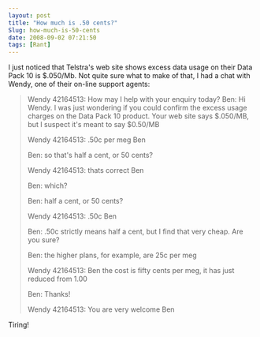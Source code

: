 ```yaml
---
layout: post
title: "How much is .50 cents?"
Slug: how-much-is-50-cents
date: 2008-09-02 07:21:50
tags: [Rant]
---
```

I just noticed that Telstra's web site shows excess data usage on their Data Pack 10 is $.050/Mb. Not quite sure what to make of that, I had a chat with Wendy, one of their on-line support agents:

> Wendy 42164513: How may I help with your enquiry today? Ben: Hi Wendy. I was just wondering if you could confirm the excess usage charges on the Data Pack 10 product. Your web site says $.050/MB, but I suspect it's meant to say $0.50/MB
> 
> Wendy 42164513: .50c per meg Ben
> 
> Ben: so that's half a cent, or 50 cents?
> 
> Wendy 42164513: thats correct Ben
> 
> Ben: which?
> 
> Ben: half a cent, or 50 cents?
> 
> Wendy 42164513: .50c Ben
> 
> Ben: .50c strictly means half a cent, but I find that very cheap. Are you sure?
> 
> Ben: the higher plans, for example, are 25c per meg
> 
> Wendy 42164513: Ben the cost is fifty cents per meg, it has just reduced from 1.00
> 
> Ben: Thanks!
> 
> Wendy 42164513: You are very welcome Ben

Tiring!
